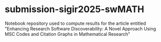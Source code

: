 # submission-sigir2025-swMATH
Notebook repository used to compute results for the article entitled "Enhancing Research Software Discoverability: A Novel Approach Using MSC Codes and Citation Graphs in Mathematical Research"
